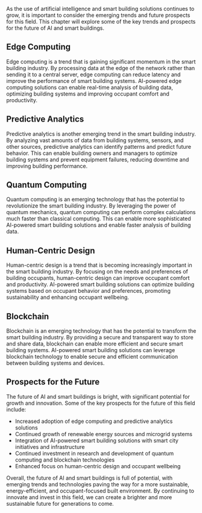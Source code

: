 
As the use of artificial intelligence and smart building solutions continues to grow, it is important to consider the emerging trends and future prospects for this field. This chapter will explore some of the key trends and prospects for the future of AI and smart buildings.

Edge Computing
--------------

Edge computing is a trend that is gaining significant momentum in the smart building industry. By processing data at the edge of the network rather than sending it to a central server, edge computing can reduce latency and improve the performance of smart building systems. AI-powered edge computing solutions can enable real-time analysis of building data, optimizing building systems and improving occupant comfort and productivity.

Predictive Analytics
--------------------

Predictive analytics is another emerging trend in the smart building industry. By analyzing vast amounts of data from building systems, sensors, and other sources, predictive analytics can identify patterns and predict future behavior. This can enable building owners and managers to optimize building systems and prevent equipment failures, reducing downtime and improving building performance.

Quantum Computing
-----------------

Quantum computing is an emerging technology that has the potential to revolutionize the smart building industry. By leveraging the power of quantum mechanics, quantum computing can perform complex calculations much faster than classical computing. This can enable more sophisticated AI-powered smart building solutions and enable faster analysis of building data.

Human-Centric Design
--------------------

Human-centric design is a trend that is becoming increasingly important in the smart building industry. By focusing on the needs and preferences of building occupants, human-centric design can improve occupant comfort and productivity. AI-powered smart building solutions can optimize building systems based on occupant behavior and preferences, promoting sustainability and enhancing occupant wellbeing.

Blockchain
----------

Blockchain is an emerging technology that has the potential to transform the smart building industry. By providing a secure and transparent way to store and share data, blockchain can enable more efficient and secure smart building systems. AI-powered smart building solutions can leverage blockchain technology to enable secure and efficient communication between building systems and devices.

Prospects for the Future
------------------------

The future of AI and smart buildings is bright, with significant potential for growth and innovation. Some of the key prospects for the future of this field include:

* Increased adoption of edge computing and predictive analytics solutions
* Continued growth of renewable energy sources and microgrid systems
* Integration of AI-powered smart building solutions with smart city initiatives and infrastructure
* Continued investment in research and development of quantum computing and blockchain technologies
* Enhanced focus on human-centric design and occupant wellbeing

Overall, the future of AI and smart buildings is full of potential, with emerging trends and technologies paving the way for a more sustainable, energy-efficient, and occupant-focused built environment. By continuing to innovate and invest in this field, we can create a brighter and more sustainable future for generations to come.
